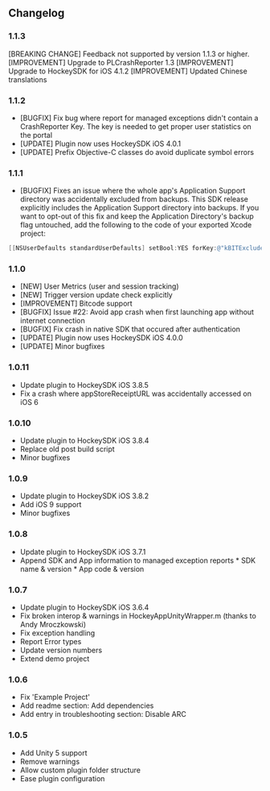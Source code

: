 ## Changelog

### 1.1.3
[BREAKING CHANGE] Feedback not supported by version 1.1.3 or higher.
[IMPROVEMENT] Upgrade to PLCrashReporter 1.3
[IMPROVEMENT] Upgrade to HockeySDK for iOS 4.1.2
[IMPROVEMENT] Updated Chinese translations

### 1.1.2
* [BUGFIX] Fix bug where report for managed exceptions didn't contain a CrashReporter Key. The key is needed to get proper user statistics on the portal
* [UPDATE] Plugin now uses HockeySDK iOS 4.0.1
* [UPDATE] Prefix Objective-C classes do avoid duplicate symbol errors

### 1.1.1

- [BUGFIX] Fixes an issue where the whole app's Application Support directory was accidentally excluded from backups.
This SDK release explicitly includes the Application Support directory into backups. If you want to opt-out of this fix and keep the Application Directory's backup flag untouched, add the following to the code of your exported Xcode project:

```objectivec
[[NSUserDefaults standardUserDefaults] setBool:YES forKey:@"kBITExcludeApplicationSupportFromBackup"];
```

### 1.1.0
* [NEW] User Metrics (user and session tracking)
* [NEW] Trigger version update check explicitly
* [IMPROVEMENT] Bitcode support
* [BUGFIX] Issue #22: Avoid app crash when first launching app without internet connection 
* [BUGFIX] Fix crash in native SDK that occured after authentication
* [UPDATE] Plugin now uses HockeySDK iOS 4.0.0
* [UPDATE] Minor bugfixes

### 1.0.11

* Update plugin to HockeySDK iOS 3.8.5
* Fix a crash where appStoreReceiptURL was accidentally accessed on iOS 6

### 1.0.10

* Update plugin to HockeySDK iOS 3.8.4
* Replace old post build script 
* Minor bugfixes

### 1.0.9

* Update plugin to HockeySDK iOS 3.8.2
* Add iOS 9 support
* Minor bugfixes

### 1.0.8

* Update plugin to HockeySDK iOS 3.7.1
* Append SDK and App information to managed exception reports
		* SDK name & version
		* App code & version

### 1.0.7

* Update plugin to HockeySDK iOS 3.6.4
* Fix broken interop & warnings in HockeyAppUnityWrapper.m (thanks to Andy Mroczkowski)
* Fix exception handling
* Report Error types
* Update version numbers
* Extend demo project
 
### 1.0.6

* Fix 'Example Project'
* Add readme section: Add dependencies
* Add entry in troubleshooting section: Disable ARC

### 1.0.5

* Add Unity 5 support
* Remove warnings
* Allow custom plugin folder structure
* Ease plugin configuration
